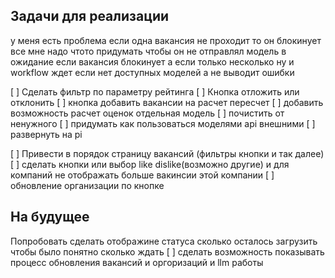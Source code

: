 ## Задачи для реализации
у меня есть проблема если одна вакансия не проходит то он блокинует все 
мне надо чтото придумать чтобы он не отправлял модель в ожидание если вакансия блокинует
а если только несколько 
ну и workflow ждет если нет доступных моделей а не выводит ошибки

[ ] Сделать фильтр по параметру рейтинга
[ ] Кнопка отложить или отклонить
[ ] кнопка добавить вакансии на расчет пересчет
[ ] добавить возможность расчет оценок отдельная модель
[ ] почистить от ненужного
[ ] придумать как пользоваться моделями api внешними
[ ] развернуть на pi

[ ] Привести в порядок страницу вакансий (фильтры кнопки и так далее)
[ ] сделать кнопки или выбор like dislike(возможно другие) и для компаний не отображать больше вакинсии этой компании
[ ] обновление организации по кнопке

## На будущее 
Попробовать сделать отображине статуса сколько осталось загрузить чтобы было понятно сколько ждать
[ ] сделать возможность показывать процесс обновления вакансий и оргоризаций и llm работы
